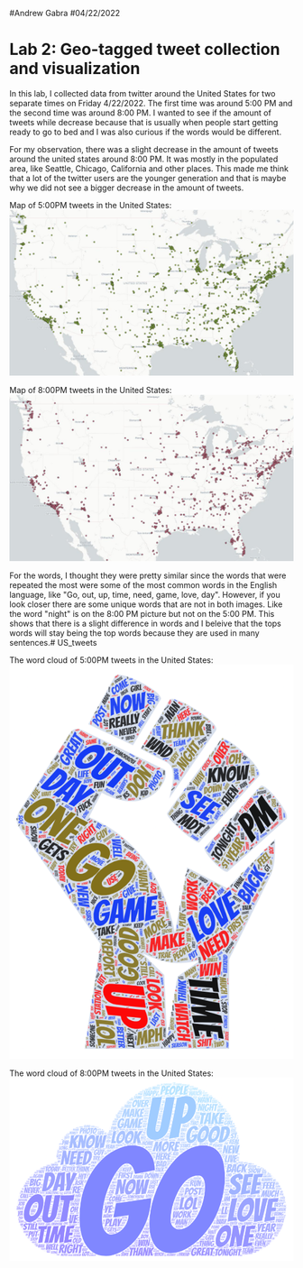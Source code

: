 #Andrew Gabra
#04/22/2022
# Lab 2: Geo-tagged tweet collection and visualization

In this lab, I collected data from twitter around the United States for two separate times on Friday 4/22/2022.
The first time was around 5:00 PM and the second time was around 8:00 PM. I wanted to 
see if the amount of tweets while decrease because that is usually when people start getting 
ready to go to bed and I was also curious if the words would be different.

For my observation, there was a slight decrease in the amount of tweets around the united states around 
8:00 PM. It was mostly in the populated area, like Seattle, Chicago, California and other places. This made 
me think that a lot of the twitter users are the younger generation and that is maybe why we did not see a 
bigger decrease in the amount of tweets.

Map of 5:00PM tweets in the United States: 
![ScreenShot](/img/screenshot_of_map-1.jpeg)

Map of 8:00PM tweets in the United States: 
![ScreenShot](/img/screenshot_of_map-2.jpeg)


For the words, I thought they were pretty similar since the words that were repeated the most were some of the 
most common words in the English language, like "Go, out, up, time, need, game, love, day". However, if you look 
closer there are some unique words that are not in both images. Like the word "night" is on the 8:00 PM picture but 
not on the 5:00 PM. This shows that there is a slight difference in words and I beleive that the tops words will stay 
being the top words because they are used in many sentences.# US_tweets

The word cloud of 5:00PM tweets in the United States:
![ScreenShot](/img/screenshot_of_word_cloud1.png)


The word cloud of 8:00PM tweets in the United States:
![ScreenShot](/img/screenshot_of_word_cloud2.png)




